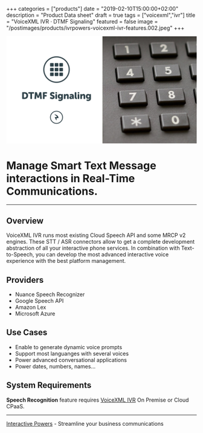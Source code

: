 +++
categories = ["products"]
date = "2019-02-10T15:00:00+02:00"
description = "Product Data sheet"
draft = true
tags = ["voicexml","ivr"]
title = "VoiceXML IVR · DTMF Signaling"
featured = false
image = "/postimages/products/ivrpowers-voicexml-ivr-features.002.jpeg"
+++

![VoiceXML IVR DTMF Signaling](/postimages/products/ivrpowers-voicexml-ivr-features.003.jpeg)

#	Manage Smart Text Message interactions in Real-Time Communications.
---

## Overview

VoiceXML IVR runs most existing Cloud Speech API and some MRCP v2 engines. These STT / ASR connectors allow to get a complete development abstraction of all your interactive phone services. In combination with Text-to-Speech, you can develop the most advanced interactive voice experience with the best platform management.

## Providers

* Nuance Speech Recognizer 
* Google Speech API
* Amazon Lex
* Microsoft Azure

## Use Cases

* Enable to generate dynamic voice prompts
* Support most languanges with several voices
* Power advanced conversational applications
* Power dates, numbers, names...
	
## System Requirements

**Speech Recognition** feature requires [VoiceXML IVR](http://blog.ivrpowers.com/post/products/voicexml-ivr/) On Premise or Cloud CPaaS.

---
[Interactive Powers](http://www.ivrpowers.com/) - Streamline your business communications


